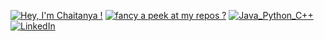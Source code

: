 [![Hey, I'm Chaitanya !](https://pimp-my-readme.webapp.io/pimp-my-readme/sliding-text?emojis=1f64b-200d-2642-fe0f&text=Hey%252C%2520I%27m%2520Chaitanya%2520%21)](https://pimp-my-readme.webapp.io)
[![fancy a peek at my repos ?](https://pimp-my-readme.webapp.io/pimp-my-readme/sliding-text?emojis=1f39f-fe0f&text=fancy%2520a%2520peek%2520at%2520my%2520repos%2520%253F)](https://pimp-my-readme.webapp.io)
[![Java_Python_C++](https://pimp-my-readme.webapp.io/pimp-my-readme/technology?technology=Java_Python_C%2B%2B)](https://pimp-my-readme.webapp.io)
[![LinkedIn](https://pimp-my-readme.webapp.io/pimp-my-readme/social-media?social=LinkedIn)](https://www.linkedin.com/in/chaitanyajoshix/)
